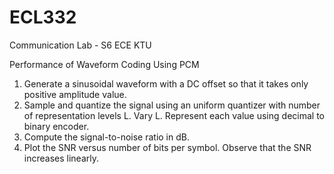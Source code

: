 # ECL332
Communication Lab - S6 ECE KTU


Performance of Waveform Coding Using PCM
 1. Generate a sinusoidal waveform with a DC offset so that it takes only
positive amplitude value.
 2. Sample and quantize the signal using an uniform quantizer with number of
representation levels L. Vary L. Represent each value using decimal to
binary encoder.
 3. Compute the signal-to-noise ratio in dB.
 4. Plot the SNR versus number of bits per symbol. Observe that the SNR
increases linearly.
